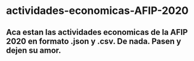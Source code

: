 # actividades-economicas-AFIP-2020

## Aca estan las actividades economicas de la AFIP 2020 en formato .json y .csv. De nada. Pasen y dejen su amor.
